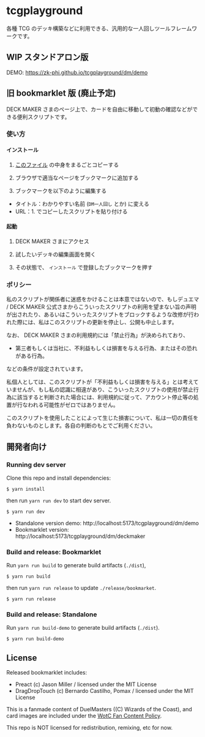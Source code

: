 # tcgplayground

各種 TCG のデッキ構築などに利用できる、汎用的な一人回しツールフレームワークです。

## WIP スタンドアロン版

DEMO: https://zk-phi.github.io/tcgplayground/dm/demo

## 旧 bookmarklet 版 (廃止予定)

DECK MAKER さまのページ上で、カードを自由に移動して初動の確認などができる便利スクリプトです。

### 使い方
#### インストール

1. [このファイル](https://raw.githubusercontent.com/zk-phi/tcgplayground/refs/heads/main/release/bookmarklet) の中身をまるごとコピーする

2. ブラウザで適当なページをブックマークに追加する

3. ブックマークを以下のように編集する

  - タイトル：わかりやすい名前 (`DM一人回し` とか) に変える
  - URL：1. でコピーしたスクリプトを貼り付ける

#### 起動

1. DECK MAKER さまにアクセス

2. 試したいデッキの編集画面を開く

3. その状態で、 `インストール` で登録したブックマークを押す

### ポリシー

私のスクリプトが関係者に迷惑をかけることは本意ではないので、もしデュエマ / DECK MAKER 公式さまからこういったスクリプトの利用を望まない旨の声明が出されたり、あるいはこういったスクリプトをブロックするような改修が行われた際には、私はこのスクリプトの更新を停止し、公開も中止します。

なお、 DECK MAKER さまの利用規約には「禁止行為」が決められており、

- 第三者もしくは当社に、不利益もしくは損害を与える行為、またはその恐れがある行為。

などの条件が設定されています。

私個人としては、このスクリプトが「不利益もしくは損害を与える」とは考えていませんが、もし私の認識に相違があり、こういったスクリプトの使用が禁止行為に該当すると判断された場合には、利用規約に従って、アカウント停止等の処置が行なわれる可能性がゼロではありません。

このスクリプトを使用したことによって生じた損害について、私は一切の責任を負わないものとします。各自の判断のもとでご利用ください。

## 開発者向け
### Running dev server

Clone this repo and install dependencies:

``` terminal
$ yarn install
```

then run `yarn run dev` to start dev server.

``` terminal
$ yarn run dev
```

- Standalone version demo: http://localhost:5173/tcgplayground/dm/demo
- Bookmarklet version: http://localhost:5173/tcgplayground/dm/deckmaker

### Build and release: Bookmarklet

Run `yarn run build` to generate build artifacts (`./dist`),

``` terminal
$ yarn run build
```

then run `yarn run release` to update `./release/bookmarket`.

``` terminal
$ yarn run release
```

### Build and release: Standalone

Run `yarn run build-demo` to generate build artifacts (`./dist`).

``` terminal
$ yarn run build-demo
```

## License

Released bookmarklet includes:

- Preact (c) Jason Miller / licensed under the MIT License
- DragDropTouch (c) Bernardo Castilho, Pomax / licensed under the MIT License

This is a fanmade content of DuelMasters ((C) Wizards of the Coast), and card images are included under the [WotC Fan Content Policy](https://company.wizards.com/en/legal/fancontentpolicy).

This repo is NOT licensed for redistribution, remixing, etc for now.
